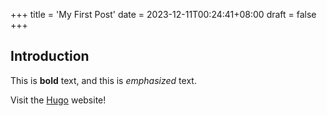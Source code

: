 +++
title = 'My First Post'
date = 2023-12-11T00:24:41+08:00
draft = false
+++

## Introduction

This is **bold** text, and this is *emphasized* text.

Visit the [Hugo](https://gohugo.io) website!
